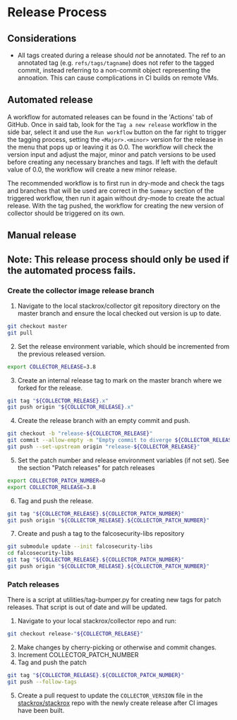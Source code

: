 # Release Process


## Considerations

- All tags created during a release should *not* be annotated. The ref to an
  annotated tag (e.g. `refs/tags/tagname`) does not refer to the tagged commit,
  instead referring to a non-commit object representing the annoation. This can
  cause complications in CI builds on remote VMs.

## Automated release

A workflow for automated releases can be found in the 'Actions' tab of
GitHub. Once in said tab, look for the `Tag a new release` workflow in
the side bar, select it and use the `Run workflow` button on the far
right to trigger the tagging process, setting the `<Major>.<minor>`
version for the release in the menu that pops up or leaving it as 0.0.
The workflow will check the version input and adjust the major, minor
and patch versions to be used before creating any necessary branches
and tags. If left with the default value of 0.0, the workflow will
create a new minor release.

The recommended workflow is to first run in dry-mode and check the tags
and branches that will be used are correct in the `Summary` section of
the triggered workflow, then run it again without dry-mode to create
the actual release. With the tag pushed, the workflow for creating the
new version of collector should be triggered on its own.

## Manual release

**Note**: This release process should only be used if the automated
process fails.
---

### Create the collector image release branch

1. Navigate to the local stackrox/collector git repository directory on the master branch and ensure the local checked out version is up to date.

```sh
git checkout master
git pull
```

2. Set the release environment variable, which should be incremented from the previous released version.

```sh
export COLLECTOR_RELEASE=3.8
```

3. Create an internal release tag to mark on the master branch where we forked for the release.

```sh
git tag "${COLLECTOR_RELEASE}.x"
git push origin "${COLLECTOR_RELEASE}.x"
```

4. Create the release branch with an empty commit and push.

```sh
git checkout -b "release-${COLLECTOR_RELEASE}"
git commit --allow-empty -m "Empty commit to diverge ${COLLECTOR_RELEASE} from master"
git push --set-upstream origin "release-${COLLECTOR_RELEASE}"
```

5. Set the patch number and release environment variables (if not set).
   See the section "Patch releases" for patch releases

```sh
export COLLECTOR_PATCH_NUMBER=0
export COLLECTOR_RELEASE=3.8
```

6. Tag and push the release.

```sh
git tag "${COLLECTOR_RELEASE}.${COLLECTOR_PATCH_NUMBER}"
git push origin "${COLLECTOR_RELEASE}.${COLLECTOR_PATCH_NUMBER}"
```

7. Create and push a tag to the falcosecurity-libs repository

```sh
git submodule update --init falcosecurity-libs
cd falcosecurity-libs
git tag "${COLLECTOR_RELEASE}.${COLLECTOR_PATCH_NUMBER}"
git push origin "${COLLECTOR_RELEASE}.${COLLECTOR_PATCH_NUMBER}"
```

### Patch releases

There is a script at utilities/tag-bumper.py for creating new tags for patch releases.
That script is out of date and will be updated.

1. Navigate to your local stackrox/collector repo and run:

```sh
git checkout release-"${COLLECTOR_RELEASE}"
```

2. Make changes by cherry-picking or otherwise and commit changes.
3. Increment COLLECTOR_PATCH_NUMBER
4. Tag and push the patch

```sh
git tag "${COLLECTOR_RELEASE}.${COLLECTOR_PATCH_NUMBER}"
git push --follow-tags
```

5. Create a pull request to update the `COLLECTOR_VERSION` file in the
   [stackrox/stackrox](https://github.com/stackrox/stackrox/) repo with the
   newly create release after CI images have been built.
